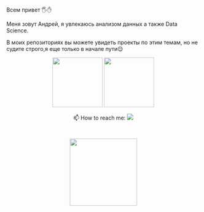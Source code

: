 Всем привет 🖐✋

Меня зовут Андрей, я увлекаюсь анализом данных а также Data Science.

В моих репозиториях вы можете увидеть проекты по этим темам, но не судите строго,я еще только в начале пути😌


<p align='center'>
   <a href="https://github-readme-stats.vercel.app/api?username=romankh3&show_icons=true&count_private=true">
       <img height=130 src="https://github-readme-stats.vercel.app/api?username=AndrewKleonskiy&show_icons=true&count_private=true"/></a>
   <a href="https://github.com/romankh3/github-readme-stats">
       <img height=130 src="https://github-readme-stats.vercel.app/api/top-langs/?username=AndrewKleonskiy&layout=compact"/></a>
</p>


 <p align='center'>
   📫 How to reach me: 
    <a href="https://t.me/AndrewK9" ><img src="https://img.shields.io/badge/Telegram-2CA5E0?style=for-the-badge&logo=telegram&logoColor=white" /> </a>
</p>
  
   
<div align="center" style="margin: 40px 0">
   <a href="https://github.com/romankh3/github-profile-views-counter">
       <img width="175px" src="https://komarev.com/ghpvc/?username=AndrewKleonskiy&color=DE002D">
   </a>
</div>
   


